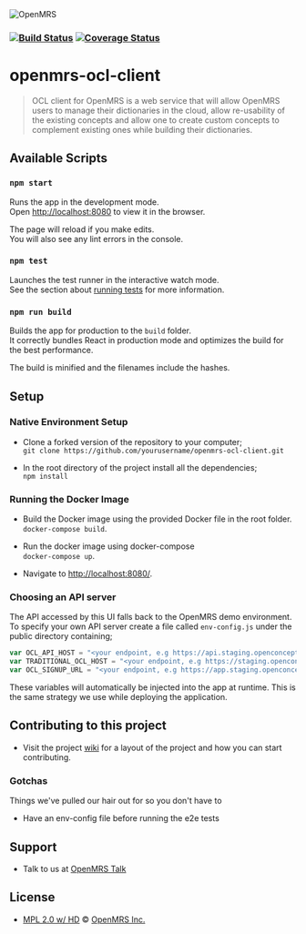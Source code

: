 <img src="https://cloud.githubusercontent.com/assets/668093/12567089/0ac42774-c372-11e5-97eb-00baf0fccc37.jpg" alt="OpenMRS"/>

### [![Build Status](https://github.com/openmrs/openmrs-ocl-client/actions/workflows/build.yml/badge.svg)](https://github.com/openmrs/openmrs-ocl-client/actions/workflows/build.yml) [![Coverage Status](https://coveralls.io/repos/github/openmrs/openmrs-ocl-client/badge.svg?branch=master)](https://coveralls.io/github/openmrs/openmrs-ocl-client?branch=master)

# openmrs-ocl-client
> OCL client for OpenMRS is a web service that will allow OpenMRS users to manage their dictionaries in the cloud,
> allow re-usability of the existing concepts and allow one to create custom concepts to complement existing ones while building their dictionaries.

## Available Scripts
### `npm start`

Runs the app in the development mode.<br />
Open [http://localhost:8080](http://localhost:8080) to view it in the browser.

The page will reload if you make edits.<br />
You will also see any lint errors in the console.

### `npm test`

Launches the test runner in the interactive watch mode.<br />
See the section about [running tests](https://facebook.github.io/create-react-app/docs/running-tests) for more information.

### `npm run build`

Builds the app for production to the `build` folder.<br />
It correctly bundles React in production mode and optimizes the build for the best performance.

The build is minified and the filenames include the hashes.<br />

## Setup

### Native Environment Setup
- Clone a forked version of the repository to your computer;  
`git clone https://github.com/yourusername/openmrs-ocl-client.git`
      
- In the root directory of the project install all the dependencies;  
`npm install`

### Running the Docker Image
- Build the Docker image using the provided Docker file in the root folder. 
`docker-compose build`.

- Run the docker image using docker-compose  
`docker-compose up`.

- Navigate to [http://localhost:8080/](http://localhost:8080/).

### Choosing an API server
The API accessed by this UI falls back to the OpenMRS demo environment.
To specify your own API server create a file called `env-config.js` under the public directory containing;
```javascript
var OCL_API_HOST = "<your endpoint, e.g https://api.staging.openconceptlab.org>";
var TRADITIONAL_OCL_HOST = "<your endpoint, e.g https://staging.openconceptlab.org>";
var OCL_SIGNUP_URL = "<your endpoint, e.g https://app.staging.openconceptlab.org/#/accounts/signup>"
```
These variables will automatically be injected into the app at runtime. This is the same strategy we use while deploying the application.

## Contributing to this project
- Visit the project [wiki](https://wiki.openmrs.org/display/projects/Contributing+to+OCL+for+OpenMRS%3A+Developer+Guide) for a layout of the project and how you can start contributing.

### Gotchas
Things we've pulled our hair out for so you don't have to
- Have an env-config file before running the e2e tests

## Support
- Talk to us at [OpenMRS Talk](https://talk.openmrs.org/t/ocl-for-openmrs-squad/25831)

## License
- [MPL 2.0 w/ HD](http://openmrs.org/license/) © [OpenMRS Inc.](http://www.openmrs.org/)
